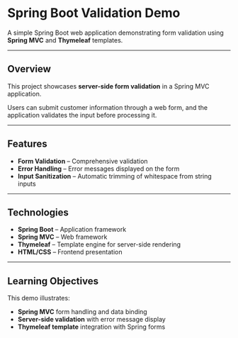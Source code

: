 # Spring Boot Validation Demo

A simple Spring Boot web application demonstrating form validation using **Spring MVC** and **Thymeleaf** templates.

---

## Overview
This project showcases **server-side form validation** in a Spring MVC application.  

Users can submit customer information through a web form, and the application validates the input before processing it.

---

## Features
- **Form Validation** – Comprehensive validation
- **Error Handling** – Error messages displayed on the form
- **Input Sanitization** – Automatic trimming of whitespace from string inputs

---

## Technologies
- **Spring Boot** – Application framework
- **Spring MVC** – Web framework
- **Thymeleaf** – Template engine for server-side rendering
- **HTML/CSS** – Frontend presentation

---
## Learning Objectives
This demo illustrates:

- **Spring MVC** form handling and data binding
- **Server-side validation** with error message display
- **Thymeleaf template** integration with Spring forms
 